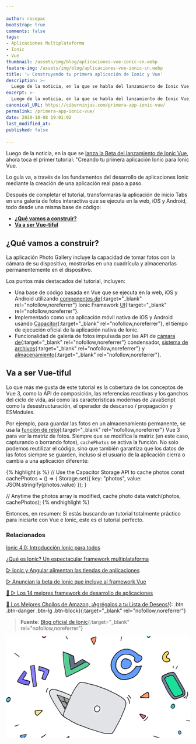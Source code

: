 ```yaml
---

author: rosepac
bootstrap: true
comments: false
tags:
- Aplicaciones Multiplataforma
- Ionic
- Vue
thumbnail: /assets/img/blog/aplicaciones-vue-ionic-cn.webp
feature-img: /assets/img/blog/aplicaciones-vue-ionic-cn.webp
title: '▷ Construyendo tu primera aplicación de Ionic y Vue'
description: >-
  Luego de la noticia, en la que se habla del lanzamiento de Ionic Vue, ahora viene el primer tutorial: "Creando tu primera aplicación Ionic para Ionic Vue.
excerpt: >-
  Luego de la noticia, en la que se habla del lanzamiento de Ionic Vue, ahora viene el primer tutorial: "Creando tu primera aplicación Ionic para Ionic Vue.
canonical_URL: https://ciberninjas.com/primera-app-ionic-vue/
permalink: /primera-app-ionic-vue/
date: 2020-10-08 19:01:02
last_modified_at: 
published: false

---
```


Luego de la noticia, en la que se [lanza la Beta del lanzamiento de Ionic Vue](https://ciberninjas.com/beta-ionic-vue/ "Anuncian la beta de Ionic que incluye al framework Vue"), ahora toca el primer tutorial: "Creando tu primera aplicación Ionic para Ionic Vue.

<!-- Si ya has probado la versión de Ionic para Angular o React de los tutoriales de Build Your First App, se sentirá como en casa con esta nueva guía. -->

Lo guía va, a través de los fundamentos del desarrollo de aplicaciones Ionic mediante la creación de una aplicación real paso a paso.

Después de completar el tutorial, transformarás la aplicación de inicio Tabs en una galería de fotos interactiva que se ejecuta en la web, iOS y Android, todo desde una misma base de código:

- [**¿Qué vamos a construir?**](#qué-vamos-a-construir)
- [**Va a ser Vue-tiful**](#va-a-ser-vue-tiful)

## **¿Qué vamos a construir?**

La aplicación Photo Gallery incluye la capacidad de tomar fotos con la cámara de su dispositivo, mostrarlas en una cuadrícula y almacenarlas permanentemente en el dispositivo.

Los puntos más destacados del tutorial, incluyen:

- Una base de código basada en Vue que se ejecuta en la web, iOS y Android utilizando [componentes de](https://ionicframework.com/docs/components){:target="_blank" rel="nofollow,noreferrer"} Ionic Framework [UI](https://ionicframework.com/docs/components){:target="_blank" rel="nofollow,noreferrer"}.
- Implementado como una aplicación móvil nativa de iOS y Android usando [Capacitor](https://capacitorjs.com/){:target="_blank" rel="nofollow,noreferrer"}, el tiempo de ejecución oficial de la aplicación nativa de Ionic.
- Funcionalidad de galería de fotos impulsada por las API de [cámara de](https://capacitorjs.com/docs/apis/camera){:target="_blank" rel="nofollow,noreferrer"} condensador, [sistema de archivos](https://capacitorjs.com/docs/apis/filesystem){:target="_blank" rel="nofollow,noreferrer"} y [almacenamiento](https://capacitorjs.com/docs/apis/storage){:target="_blank" rel="nofollow,noreferrer"}.

## **Va a ser Vue-tiful**

Lo que más me gusta de este tutorial es la cobertura de los conceptos de Vue 3, como la API de composición, las referencias reactivas y los ganchos del ciclo de vida, así como las características modernas de JavaScript como la desestructuración, el operador de descanso / propagación y ESModules.

Por ejemplo, para guardar las fotos en un almacenamiento permanente, se usa la [función de reloj](https://v3.vuejs.org/guide/composition-api-introduction.html#reacting-to-changes-with-watch){:target="_blank" rel="nofollow,noreferrer"} Vue 3 para ver la matriz de fotos. Siempre que se modifica la matriz (en este caso, capturando o borrando fotos), `cachePhotos` se activa la función. No solo podemos reutilizar el código, sino que también garantiza que los datos de las fotos siempre se guarden, incluso si el usuario de la aplicación cierra o cambia a una aplicación diferente:

{% highlight js %}
// Use the Capacitor Storage API to cache photos
const cachePhotos = () => {
  Storage.set({
    key: "photos",
    value: JSON.stringify(photos.value)
  });
}

// Anytime the photos array is modified, cache photo data
watch(photos, cachePhotos);
{% endhighlight %}

Entonces, en resumen: Si estás buscando un tutorial totalmente práctico para iniciarte con Vue e Ionic, este es el tutorial perfecto.

### **Relacionados** <!-- omit in toc -->

[Ionic 4.0: Introducción Ionic para todos](https://ciberninjas.com/ionic-4-0-introduccion-ionic-para-todos/)

[¿Qué es Ionic? Un espectacular framework multiplataforma](https://ciberninjas.com/ionic-framework/)

[▷ Ionic y Angular alimentan las tiendas de aplicaciones](https://ciberninjas.com/ionic-angular-alta-implementacion/)

[▷ Anuncian la beta de Ionic que incluye al framework Vue](https://ciberninjas.com/beta-ionic-vue/)

[🥇 ▷ Los 14 mejores framework de desarrollo de aplicaciones ](https://ciberninjas.com/mejores-sdk-multiplataforma-2019-20/)

[🛒 Los Mejores Chollos de Amazon, ¡Agrégalos a tu Lista de Deseos!](/amazon/ "Los Mejores Chollos de Amazon, Ofertas Flash, Black Monday y Amazon Prime Day"){: .btn .btn-danger .btn-lg .btn-block}{:target="_blank" rel="nofollow,noreferrer"}

> **Fuente**: [Blog oficial de Ionic](https://ionicframework.com/blog/new-tutorial-your-first-ionic-vue-app/ "Blog oficial de Ionic"){:target="_blank" rel="nofollow,noreferrer"}

![Construyendo tu primera aplicación de Ionic y Vue](/assets/img/blog/aplicaciones-vue-ionic-cn.webp "Construyendo tu primera aplicación de Ionic y Vue")